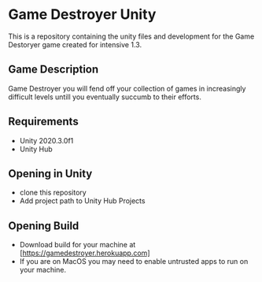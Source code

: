 # Game Destroyer Unity

This is a repository containing the unity files and development for the Game Destoryer game created for intensive 1.3.

## Game Description

Game Destroyer you will fend off your collection of games in increasingly difficult levels untill you eventually succumb to their efforts.  

## Requirements

* Unity 2020.3.0f1
* Unity Hub

## Opening in Unity

* clone this repository
* Add project path to Unity Hub Projects

## Opening Build

* Download build for your machine at [https://gamedestroyer.herokuapp.com]
* If you are on MacOS you may need to enable untrusted apps to run on your machine.
